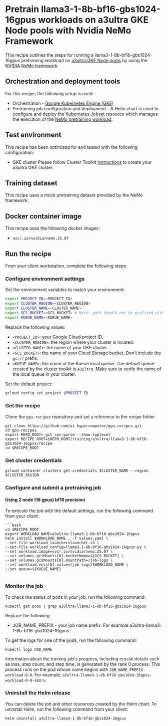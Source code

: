 <!-- mdformat global-off -->
# Pretrain llama3-1-8b-bf16-gbs1024-16gpus workloads on a3ultra GKE Node pools with Nvidia NeMo Framework

This recipe outlines the steps for running a llama3-1-8b-bf16-gbs1024-16gpus pretraining
workload on [a3ultra GKE Node pools](https://cloud.google.com/kubernetes-engine) by using the
[NVIDIA NeMo framework](https://github.com/NVIDIA/nemo).

## Orchestration and deployment tools

For this recipe, the following setup is used:

- Orchestration - [Google Kubernetes Engine (GKE)](https://cloud.google.com/kubernetes-engine)
- Pretraining job configuration and deployment - A Helm chart is used to
  configure and deploy the [Kubernetes Jobset](https://kubernetes.io/blog/2025/03/23/introducing-jobset) resource which manages the execution of the
  [NeMo pretraining workload](https://github.com/NVIDIA/nemo).

## Test environment

This recipe has been optimized for and tested with the following configuration:

- GKE cluster
Please follow Cluster Toolkit [instructions](https://github.com/GoogleCloudPlatform/cluster-toolkit/)
to create your a3ultra GKE cluster.

## Training dataset

This recipe uses a mock pretraining dataset provided by the NeMo framework.

## Docker container image

This recipe uses the following docker images:

- `nvcr.io/nvidia/nemo:25.07`

## Run the recipe

From your client workstation, complete the following steps:

### Configure environment settings

Set the environment variables to match your environment:

 ```bash
 export PROJECT_ID=<PROJECT_ID>
 export CLUSTER_REGION=<CLUSTER_REGION>
 export CLUSTER_NAME=<CLUSTER_NAME>
 export GCS_BUCKET=<GCS_BUCKET> # Note: path should not be prefixed with gs://
 export KUEUE_NAME=<KUEUE_NAME>
 ```

Replace the following values:

 - `<PROJECT_ID>`: your Google Cloud project ID.
 - `<CLUSTER_REGION>`: the region where your cluster is located.
 - `<CLUSTER_NAME>`: the name of your GKE cluster.
 - `<GCS_BUCKET>`: the name of your Cloud Storage bucket. Don't include the `gs://` prefix.
 - `<KUEUE_NAME>`: the name of the Kueue local queue. The default queue created by the cluster toolkit is `a3ultra`. Make sure to verify the name of the local queue in your cluster.

Set the default project:

 ```bash
 gcloud config set project $PROJECT_ID
 ```

### Get the recipe

Clone the `gpu-recipes` repository and set a reference to the recipe folder.

```
git clone https://github.com/ai-hypercomputer/gpu-recipes.git
cd gpu-recipes
export REPO_ROOT=`git rev-parse --show-toplevel`
export RECIPE_ROOT=$REPO_ROOT/training/a3ultra/llama3-1-8b-bf16-gbs1024-16gpus/recipe
cd $RECIPE_ROOT
```

### Get cluster credentials

```
gcloud container clusters get-credentials $CLUSTER_NAME --region $CLUSTER_REGION
```

### Configure and submit a pretraining job

#### Using 2 node (16 gpus) bf16 precision
To execute the job with the default settings, run the following command from
your client:

    ```bash
    cd $RECIPE_ROOT
    export WORKLOAD_NAME=a3ultra-llama3-1-8b-bf16-gbs1024-16gpus
    helm install $WORKLOAD_NAME . -f values.yaml \
    --set-file workload_launcher=launcher.sh \
    --set-file workload_config=llama3-1-8b-bf16-gbs1024-16gpus.py \
    --set workload.image=nvcr.io/nvidia/nemo:25.07 \
    --set volumes.gcsMounts[0].bucketName=${GCS_BUCKET} \
    --set volumes.gcsMounts[0].mountPath=/job-logs \
    --set workload.envs[0].value=/job-logs/$WORKLOAD_NAME \
    --set queue=${KUEUE_NAME}
    ```

### Monitor the job

To check the status of pods in your job, run the following command:

```
kubectl get pods | grep a3ultra-llama3-1-8b-bf16-gbs1024-16gpus
```

Replace the following:

- JOB_NAME_PREFIX - your job name prefix. For example a3ultra-llama3-1-8b-bf16-gbs1024-16gpus.

To get the logs for one of the pods, run the following command:

```
kubectl logs POD_NAME
```

Information about the training job's progress, including crucial details such as
loss, step count, and step time, is generated by the rank 0 process.
This process runs on the pod whose name begins with
`JOB_NAME_PREFIX-workload-0-0`.
For example: `a3ultra-llama3-1-8b-bf16-gbs1024-16gpus-workload-0-0-s9zrv`.

### Uninstall the Helm release

You can delete the job and other resources created by the Helm chart. To
uninstall Helm, run the following command from your client:

```bash
helm uninstall a3ultra-llama3-1-8b-bf16-gbs1024-16gpus
```